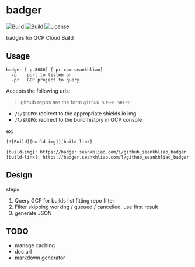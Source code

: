 # badger

[![Build](https://img.shields.io/badge/endpoint.svg?url=https://badger.seankhliao.com/r/github_seankhliao_badger)](https://console.cloud.google.com/cloud-build/builds?project=com-seankhliao&query=source.repo_source.repo_name%20%3D%20%22github_seankhliao_badger%22)
[![Build](https://badger.seankhliao.com/i/github_seankhliao_badger)](https://badger.seankhliao.com/l/github_seankhliao_badger)
[![License](https://img.shields.io/github/license/seankhliao/badger.svg?style=for-the-badge)](LICENSE)

badges for GCP Cloud Build

## Usage

```
badger [-p 8080] [-pr com-seankhliao]
  -p    port to listen on
  -pr   GCP project to query
```

Accepts the following urls:

> github repos are the form `github_$USER_$REPO`

- `/i/$REPO`: redirect to the appropriate shields.io img
- `/l/$REPO`: redirect to the build history in GCP console

ex:

```
[![Build][build-img]][build-link]

[build-img]: https://badger.seankhliao.com/i/github_seankhliao_badger
[build-link]: https://badger.seankhliao.com/l/github_seankhliao_badger
```

## Design

steps:

1. Query GCP for builds list fitting repo filter
2. Filter skipping working / queued / cancelled, use first result
3. generate JSON

## TODO

- manage caching
- doc url
- markdown generator
